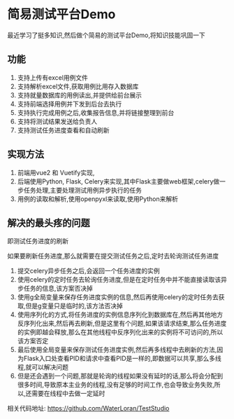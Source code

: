 # 简易测试平台Demo

最近学习了挺多知识,然后做个简易的测试平台Demo,将知识技能巩固一下

## 功能

1. 支持上传有excel用例文件
2. 支持解析excel文件,获取用例比用存入数据库
3. 支持就量数据库的用例读出,并提供给前台展示
4. 支持前端选择用例并下发到后台去执行
5. 支持执行完成用例之后,收集报告信息,并将链接整理到前台
6. 支持将测试结果发送给负责人
7. 支持测试任务进度查看和自动刷新

## 实现方法

1. 前端用vue2 和 Vuetify实现,
2. 后端使用Python, Flask, Celery来实现,其中Flask主要做web框架,celery做一步任务处理,主要处理测试用例异步执行的任务
3. 用例的读取和解析,使用openpyxl来读取,使用Python来解析

## 解决的最头疼的问题

即测试任务进度的刷新

如果要刷新任务进度,那么就需要在提交测试任务之后,定时去轮询测试任务进度

1. 提交celery异步任务之后,会返回一个任务进度的实例
2. 使用celery的定时任务去轮询任务进度,但是在定时任务中并不能直接读取该异步任务的信息,该方案否决掉
3. 使用g全局变量来保存任务进度实例的信息,然后再使用celery的定时任务去获取,但是g变量只是临时的,该方法否决掉
4. 使用序列化的方式,将任务进度的实例信息序列化到数据库在,然后再其他地方反序列化出来,然后再去刷新,但是这里有个问题,如果该请求结束,那么任务进度的实例即越会释放,那么在其他线程中反序列化出来的实例将不可访问的,所以该方案否定
5. 最后使用全局变量来保存测试任务进度实例,然后再多线程中去刷新的方法,因为Flask入口处查看PID和请求中查看PID是一样的,即数据可以共享,那么多线程,就可以解决问题
6. 但是还会遇到一个问题,那就是轮询的线程如果没有延时的话,那么将会分配到很多时间,导致原本主业务的线程,没有足够的时间工作,也会导致业务失败,所以,还需要在线程中去做一定延时

相关代码地址: https://github.com/WaterLoran/TestStudio





